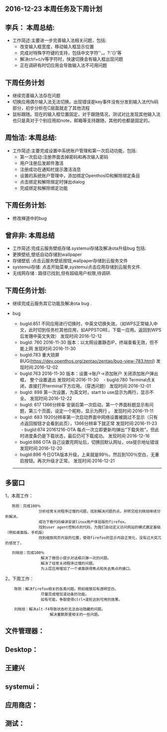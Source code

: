 ## 2016-12-23 本周任务及下周计划

## 李兵： 本周总结:
  - 工作简述:主要进一步完善输入法相关问题，包括:
    - 改变输入框宽度，移动输入框显示位置
    - 完成对特殊字符键的支持，包括中文字符''，。?:'{}'等
    - 解决ctrl+c/v等字符时，快速切换会有输入框出现问题
    - 正在调研有时切应用会导致输入法不可用问题
         
## 下周任务计划  
  - 继续完善输入法存在问题
  - 切换应用偶尔输入法无法切换。出现错误是key事件没有分发到输入法代fs码部分，初步分析在C层面就走了其他流程
  - 鼠标跟随。现在的输入框位置固定，对于跟随情况，测试对比发现其他输入法也只是真对于个别应用如note，邮箱等支持跟随，其他的也都是固定的。
  
## 周怡洁: 本周总结:  
   - 工作简述:主要完成设置中系统账户管理和第一次启动功能，包括:
     - 第一次启动:注册界面去掉密码和再次输入密码  
     - 用户注册后发邮件激活
     - 注册成功在通知栏提示激活消息
     - 设置的系统账户管理中，添加绑定OpenthosID和解除绑定条目
     - 点击绑定和解除绑定时弹出dialog
     - 完成绑定和解除绑定功能   
## 下周任务计划:  
   - 修改禅道中的bug



## 曾非非: 本周总结    
   -  工作简述:完成云服务壁纸存储.systemui存储及解决ota升级bug 包括:
   -  更换壁纸,壁纸自动存储到wallpaper
   -  存储壁纸 :点击云服务壁纸按钮,wallpaper存储到云服务文件
   - systemui存储: 点击开始菜单,systemui点击应用存储到云服务文件.
   -  无线网存储 : 路径已找到,但有超级用户权限,待调研.     
## 下周任务计划:
   -  继续完成云服务其它功能及解决ota bug .
   
  - bug
    - bugId:851 不同应用进行切换时，中英文切换失效。（如WPS正常输入中文，此时切到任务栏其他应用，如APPSTORE，下载一应用。返回到WPS后发珊中英文失效） 发现时间:2016-12-12
    - bugId: 760 2016-11-30 版本：以太网设置静态IP，终端查看无效，但不能上网  发现时间:2016-11-30
    - bugId:783 重大锁屏BUG(https://dev.openthos.org/zentao/zentao/bug-view-783.html)	发现时间:2016-12-02
    - bugId:763  2016-11-30 版本：设置->账户->添加账户 关闭添加账户弹出框， 整个设置退出   发现时间:2016-11-30
    - bugId:780 Terminal点关闭，直接打开terminal下方应用。（穿透问题） 发现时间:2016-12-01   
    - bugId: 898 第一次设置，为英文时，start to use显示为两行，显示不全。           发现时间:2016-12-22
    - bugId: 617 1366分辨率 安装后第一次启动，第一个界面标题显示有问题，第三个页面，设定一个昵称，显示为两行 。 发现时间:2016-11-11
    - bugId: 683  1920分辨率第一次启动界面中网络设置被跳过不显示（只有点返回按钮才会看到此页），1366分辨率下就正常   发现时间:2016-11-23
    - bugId:874   20161216-OTA 每点一次立即更新均弹出“下载失败”，但此时进度条仍是下载状态，最后仍可下载成功。  发现时间:2016-12-16 
    - bugId:886  OTA 自己设置完网址后，切换回默认网址，ota提示地址错误    发现时间:2016-12-20 
    - bugId:896 今日OTA版本升级，上来就是99％，然后到100％空白，无重启按钮。再次升级才正常。 发现时间:2016-12-21
    
    -----------------------------------------------------------------------------------------------------------------
    
## 多窗口
1，本周工作：

       陈刚：完成100％
                   分析经常关闭程序过慢的问题，找到解决问题的点，并转交给刘晓旭继续分析解决。
                   成功下载代码编译安装linux用户体验版的firefox。
                   找到user agent控制点的代码，为我们自动定义访问网站的模式奠定基础（例如桌面版，手机版）
                   找到缩放网页内容的位置，使得firefox的显示内容正常化，没有过大突兀的感觉了。

       刘晓旭：完成100％
                    解决了微信小提示对话框只弹一次的问题。
                    解决了经常关闭程序过慢的问题。
                    为上层应用增加了一个桌面获得焦点和失去焦点的接口。

2，下周工作：

        陈刚：解决firefox相关的各类问题。例如缩放后有透明空白。
                    尽量完成增加滚动条的功能。
                    如有可能，争取使得ctrl+滚轮达到可用的效果。

        刘晓旭：解决alt-f4导致状态栏无法自动隐藏的问题。
                        解决董鹏那里相关的一些问题。


   

    

## 文件管理器：  


## Desktop：  


## 王建兴
  

## systemui：
     

## 应用商店：
 
 
## 测试：
